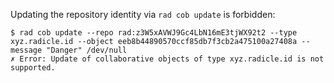 Updating the repository identity via `rad cob update` is forbidden:

``` (fail)
$ rad cob update --repo rad:z3W5xAVWJ9Gc4LbN16mE3tjWX92t2 --type xyz.radicle.id --object eeb8b44890570ccf85db7f3cb2a475100a27408a --message "Danger" /dev/null
✗ Error: Update of collaborative objects of type xyz.radicle.id is not supported.
```
